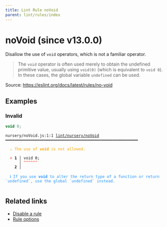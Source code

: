 ```yaml
---
title: Lint Rule noVoid
parent: lint/rules/index
---
```


# noVoid (since v13.0.0)

Disallow the use of `void` operators, which is not a familiar operator.

>The `void` operator is often used merely to obtain the undefined primitive value,
usually using `void(0)` (which is equivalent to `void 0`). In these cases, the global variable `undefined` can be used.


Source: https://eslint.org/docs/latest/rules/no-void

## Examples

### Invalid

```jsx
void 0;
```

<pre class="language-text"><code class="language-text">nursery/noVoid.js:1:1 <a href="https://docs.rome.tools/lint/rules/noVoid">lint/nursery/noVoid</a> ━━━━━━━━━━━━━━━━━━━━━━━━━━━━━━━━━━━━━━━━━━━━━━━━━━━━━━━━━━

<strong><span style="color: Orange;">  </span></strong><strong><span style="color: Orange;">⚠</span></strong> <span style="color: Orange;">The use of </span><span style="color: Orange;"><strong>void</strong></span><span style="color: Orange;"> is not allowed.</span>
  
<strong><span style="color: Tomato;">  </span></strong><strong><span style="color: Tomato;">&gt;</span></strong> <strong>1 │ </strong>void 0;
   <strong>   │ </strong><strong><span style="color: Tomato;">^</span></strong><strong><span style="color: Tomato;">^</span></strong><strong><span style="color: Tomato;">^</span></strong><strong><span style="color: Tomato;">^</span></strong><strong><span style="color: Tomato;">^</span></strong><strong><span style="color: Tomato;">^</span></strong>
    <strong>2 │ </strong>
  
<strong><span style="color: rgb(38, 148, 255);">  </span></strong><strong><span style="color: rgb(38, 148, 255);">ℹ</span></strong> <span style="color: rgb(38, 148, 255);">If you use </span><span style="color: rgb(38, 148, 255);"><strong>void</strong></span><span style="color: rgb(38, 148, 255);"> to alter the return type of a function or return `undefined`, use the global `undefined` instead.</span>
  
</code></pre>

## Related links

- [Disable a rule](/linter/#disable-a-lint-rule)
- [Rule options](/linter/#rule-options)
